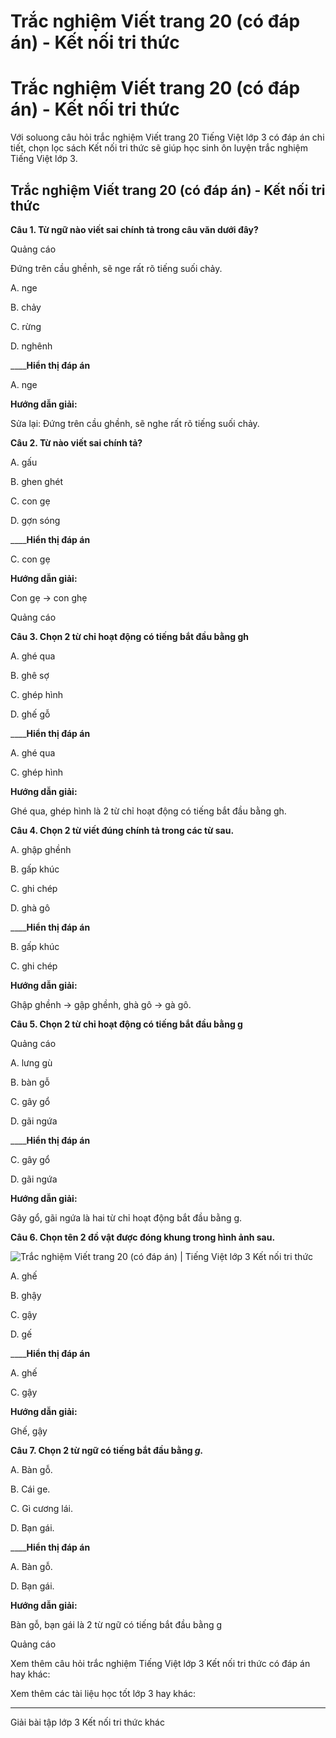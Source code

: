 # Trắc nghiệm Viết trang 20 (có đáp án) - Kết nối tri thức

# Trắc nghiệm Viết trang 20 (có đáp án) - Kết nối tri thức

Với soluong câu hỏi trắc nghiệm Viết trang 20 Tiếng Việt lớp 3 có đáp án chi tiết, chọn lọc sách Kết nối tri thức sẽ giúp học sinh ôn luyện trắc nghiệm Tiếng Việt lớp 3.

## Trắc nghiệm Viết trang 20 (có đáp án) - Kết nối tri thức

**Câu 1. Từ ngữ nào viết sai chính tả trong câu văn dưới đây?**

Quảng cáo

Đứng trên cầu ghềnh, sẽ nge rất rõ tiếng suối chảy.

A. nge

B. chảy

C. rừng

D. nghênh

____**Hiển thị đáp án**

A. nge

**Hướng dẫn giải:**

Sửa lại: Đứng trên cầu ghềnh, sẽ nghe rất rõ tiếng suối chảy.

**Câu 2. Từ nào viết sai chính tả?**

A. gấu

B. ghen ghét

C. con gẹ

D. gợn sóng

____**Hiển thị đáp án**

C. con gẹ

**Hướng dẫn giải:**

Con gẹ → con ghẹ

Quảng cáo

**Câu 3. Chọn 2 từ chỉ hoạt động có tiếng bắt đầu bằng gh**

A. ghé qua

B. ghê sợ

C. ghép hình

D. ghế gỗ

____**Hiển thị đáp án**

A. ghé qua

C. ghép hình

**Hướng dẫn giải:**

Ghé qua, ghép hình là 2 từ chỉ hoạt động có tiếng bắt đầu bằng gh.

**Câu 4. Chọn 2 từ viết đúng chính tả trong các từ sau.**

A. ghập ghềnh

B. gấp khúc

C. ghi chép

D. ghà gô

____**Hiển thị đáp án**

B. gấp khúc

C. ghi chép

**Hướng dẫn giải:**

Ghập ghềnh → gập ghềnh, ghà gô → gà gô.

**Câu 5. Chọn 2 từ chỉ hoạt động có tiếng bắt đầu bằng g**

Quảng cáo

A. lưng gù

B. bàn gỗ

C. gây gổ

D. gãi ngứa

____**Hiển thị đáp án**

C. gây gổ

D. gãi ngứa

**Hướng dẫn giải:**

Gây gổ, gãi ngứa là hai từ chỉ hoạt động bắt đầu bằng g.

**Câu 6. Chọn tên 2 đồ vật được đóng khung trong hình ảnh sau.**

![Trắc nghiệm Viết trang 20 \(có đáp án\) | Tiếng Việt lớp 3 Kết nối tri thức](https://vietjack.com/tieng-viet-3-kn/images/trac-nghiem-viet-trang-20.PNG)

A. ghế

B. ghậy

C. gậy

D. gế

____**Hiển thị đáp án**

A. ghế

C. gậy

**Hướng dẫn giải:**

Ghế, gậy

**Câu 7. Chọn 2 từ ngữ có tiếng bắt đầu bằng _g._**

A. Bàn gỗ.

B. Cái ge.

C. Gì cương lái.

D. Bạn gái.

____**Hiển thị đáp án**

A. Bàn gỗ.

D. Bạn gái.

**Hướng dẫn giải:**

Bàn gỗ, bạn gái là 2 từ ngữ có tiếng bắt đầu bằng g

Quảng cáo

Xem thêm câu hỏi trắc nghiệm Tiếng Việt lớp 3 Kết nối tri thức có đáp án hay khác:

Xem thêm các tài liệu học tốt lớp 3 hay khác:

* * *

Giải bài tập lớp 3 Kết nối tri thức khác
